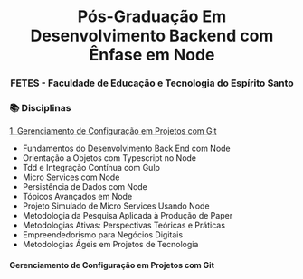 <div align="center">
  <h1>Pós-Graduação Em Desenvolvimento Backend com Ênfase em Node</h1>
  <h3>FETES - Faculdade de Educação e Tecnologia do Espírito Santo</h3> 
</div>

<h3>📚 Disciplinas</h3>

[1. Gerenciamento de Configuração em Projetos com Git](#git)
* Fundamentos do Desenvolvimento Back End com Node
* Orientação a Objetos com Typescript no Node
* Tdd e Integração Contínua com Gulp
* Micro Services com Node
* Persistência de Dados com Node
* Tópicos Avançados em Node
* Projeto Simulado de Micro Services Usando Node
* Metodologia da Pesquisa Aplicada à Produção de Paper
* Metodologias Ativas: Perspectivas Teóricas e Práticas
* Empreendedorismo para Negócios Digitais
* Metodologias Ágeis em Projetos de Tecnologia


<h4> <a id="git">Gerenciamento de Configuração em Projetos com Git</a></h4>

